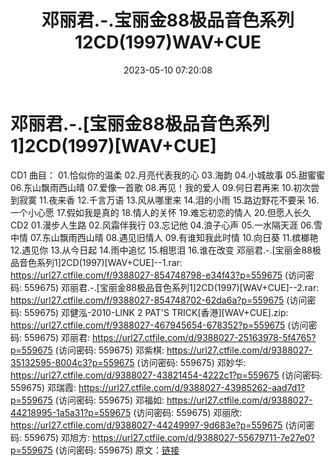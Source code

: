 ﻿---
title: 邓丽君.-.宝丽金88极品音色系列12CD(1997)WAV+CUE
date: 2023-05-10 07:20:08
categories: WAV车载音乐、镜像
tags: 华语中文
---
# 邓丽君.-.[宝丽金88极品音色系列1]2CD(1997)[WAV+CUE]

CD1
曲目：
01.恰似你的温柔
02.月亮代表我的心
03.海韵
04.小城故事
05.甜蜜蜜
06.东山飘雨西山晴
07.爱像一首歌
08.再见！我的爱人
09.何日君再来
10.初次尝到寂寞
11.夜来香
12.千言万语
13.风从哪里来
14.泪的小雨
15.路边野花不要采
16.一个小心愿
17.假如我是真的
18.情人的关怀
19.难忘初恋的情人
20.但愿人长久
CD2
01.漫步人生路
02.风霜伴我行
03.忘记他
04.浪子心声
05.一水隔天涯
06.雪中情
07.东山飘雨西山晴
08.遇见旧情人
09.有谁知我此时情
10.向日葵
11.槟榔艳
12.遇见你
13.从今日起
14.雨中追忆
15.相思泪
16.谁在改变
邓丽君.-.[宝丽金88极品音色系列1]2CD(1997)[WAV+CUE]--1.rar: https://url27.ctfile.com/f/9388027-854748798-e34f43?p=559675
(访问密码: 559675)
邓丽君.-.[宝丽金88极品音色系列1]2CD(1997)[WAV+CUE]--2.rar: https://url27.ctfile.com/f/9388027-854748702-62da6a?p=559675
(访问密码: 559675)
邓健泓-2010-LINK 2 PAT'S TRICK[香港][WAV+CUE].zip: https://url27.ctfile.com/f/9388027-467945654-678352?p=559675
(访问密码: 559675)
邓丽君: https://url27.ctfile.com/d/9388027-25163978-5f4765?p=559675
(访问密码: 559675)
邓紫棋: https://url27.ctfile.com/d/9388027-35132595-8004c3?p=559675
(访问密码: 559675)
邓妙华: https://url27.ctfile.com/d/9388027-43821454-4222c1?p=559675
(访问密码: 559675)
邓瑞霞: https://url27.ctfile.com/d/9388027-43985262-aad7d1?p=559675
(访问密码: 559675)
邓福如: https://url27.ctfile.com/d/9388027-44218995-1a5a31?p=559675
(访问密码: 559675)
邓丽欣: https://url27.ctfile.com/d/9388027-44249997-9d683e?p=559675
(访问密码: 559675)
邓旭方: https://url27.ctfile.com/d/9388027-55679711-7e27e0?p=559675
(访问密码: 559675)
原文：[链接](https://blog.sina.com.cn/s/blog_1647c7e76010311tb.html)